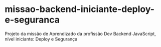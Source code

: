 # missao-backend-iniciante-deploy-e-seguranca
Projeto da missão de Aprendizado da profissão Dev Backend JavaScript, nível iniciante: Deploy e Segurança 
